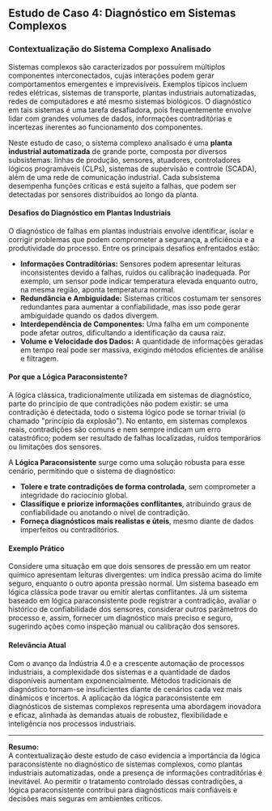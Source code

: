 
## Estudo de Caso 4: Diagnóstico em Sistemas Complexos

### Contextualização do Sistema Complexo Analisado

Sistemas complexos são caracterizados por possuírem múltiplos componentes interconectados, cujas interações podem gerar comportamentos emergentes e imprevisíveis. Exemplos típicos incluem redes elétricas, sistemas de transporte, plantas industriais automatizadas, redes de computadores e até mesmo sistemas biológicos. O diagnóstico em tais sistemas é uma tarefa desafiadora, pois frequentemente envolve lidar com grandes volumes de dados, informações contraditórias e incertezas inerentes ao funcionamento dos componentes.

Neste estudo de caso, o sistema complexo analisado é uma **planta industrial automatizada** de grande porte, composta por diversos subsistemas: linhas de produção, sensores, atuadores, controladores lógicos programáveis (CLPs), sistemas de supervisão e controle (SCADA), além de uma rede de comunicação industrial. Cada subsistema desempenha funções críticas e está sujeito a falhas, que podem ser detectadas por sensores distribuídos ao longo da planta.

#### Desafios do Diagnóstico em Plantas Industriais

O diagnóstico de falhas em plantas industriais envolve identificar, isolar e corrigir problemas que podem comprometer a segurança, a eficiência e a produtividade do processo. Entre os principais desafios enfrentados estão:

- **Informações Contraditórias:** Sensores podem apresentar leituras inconsistentes devido a falhas, ruídos ou calibração inadequada. Por exemplo, um sensor pode indicar temperatura elevada enquanto outro, na mesma região, aponta temperatura normal.
- **Redundância e Ambiguidade:** Sistemas críticos costumam ter sensores redundantes para aumentar a confiabilidade, mas isso pode gerar ambiguidade quando os dados divergem.
- **Interdependência de Componentes:** Uma falha em um componente pode afetar outros, dificultando a identificação da causa raiz.
- **Volume e Velocidade dos Dados:** A quantidade de informações geradas em tempo real pode ser massiva, exigindo métodos eficientes de análise e filtragem.

#### Por que a Lógica Paraconsistente?

A lógica clássica, tradicionalmente utilizada em sistemas de diagnóstico, parte do princípio de que contradições não podem existir: se uma contradição é detectada, todo o sistema lógico pode se tornar trivial (o chamado "princípio da explosão"). No entanto, em sistemas complexos reais, contradições são comuns e nem sempre indicam um erro catastrófico; podem ser resultado de falhas localizadas, ruídos temporários ou limitações dos sensores.

A **Lógica Paraconsistente** surge como uma solução robusta para esse cenário, permitindo que o sistema de diagnóstico:

- **Tolere e trate contradições de forma controlada**, sem comprometer a integridade do raciocínio global.
- **Classifique e priorize informações conflitantes**, atribuindo graus de confiabilidade ou anotando o nível de contradição.
- **Forneça diagnósticos mais realistas e úteis**, mesmo diante de dados imperfeitos ou contraditórios.

#### Exemplo Prático

Considere uma situação em que dois sensores de pressão em um reator químico apresentam leituras divergentes: um indica pressão acima do limite seguro, enquanto o outro aponta pressão normal. Um sistema baseado em lógica clássica pode travar ou emitir alertas conflitantes. Já um sistema baseado em lógica paraconsistente pode registrar a contradição, avaliar o histórico de confiabilidade dos sensores, considerar outros parâmetros do processo e, assim, fornecer um diagnóstico mais preciso e seguro, sugerindo ações como inspeção manual ou calibração dos sensores.

#### Relevância Atual

Com o avanço da Indústria 4.0 e a crescente automação de processos industriais, a complexidade dos sistemas e a quantidade de dados disponíveis aumentam exponencialmente. Métodos tradicionais de diagnóstico tornam-se insuficientes diante de cenários cada vez mais dinâmicos e incertos. A aplicação da lógica paraconsistente em diagnósticos de sistemas complexos representa uma abordagem inovadora e eficaz, alinhada às demandas atuais de robustez, flexibilidade e inteligência nos processos industriais.

---

**Resumo:**  
A contextualização deste estudo de caso evidencia a importância da lógica paraconsistente no diagnóstico de sistemas complexos, como plantas industriais automatizadas, onde a presença de informações contraditórias é inevitável. Ao permitir o tratamento controlado dessas contradições, a lógica paraconsistente contribui para diagnósticos mais confiáveis e decisões mais seguras em ambientes críticos.
```

